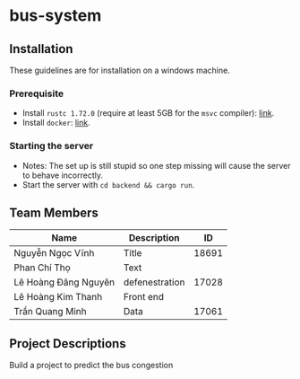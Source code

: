# bus-system

## Installation

These guidelines are for installation on a windows machine.

### Prerequisite

- Install `rustc 1.72.0` (require at least 5GB for the `msvc` compiler): [link](https://www.rust-lang.org/tools/install).
- Install `docker`: [link](https://docs.docker.com/desktop/install/windows-install/).

### Starting the server
- Notes: The set up is still stupid so one step missing will cause the server to behave incorrectly.
- Start the server with `cd backend && cargo run`.

## Team Members

| Name                 | Description    | ID |
| -------------------- | -------------- |----|
| Nguyễn Ngọc Vĩnh     | Title          |18691|
| Phan Chí Thọ         | Text           ||
| Lê Hoàng Đăng Nguyên | defenestration |17028|
| Lê Hoàng Kim Thanh | Front end ||
| Trần Quang Minh      | Data           |17061||


## Project Descriptions

Build a project to predict the bus congestion

